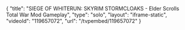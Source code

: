 {
    "title": "SIEGE OF WHITERUN: SKYRIM STORMCLOAKS - Elder Scrolls Total War Mod Gameplay",
    "type": "solo",
    "layout": "iframe-static",
    "videoId": "119657072",
    "url": "\/tvpembed\/119657072"
}
